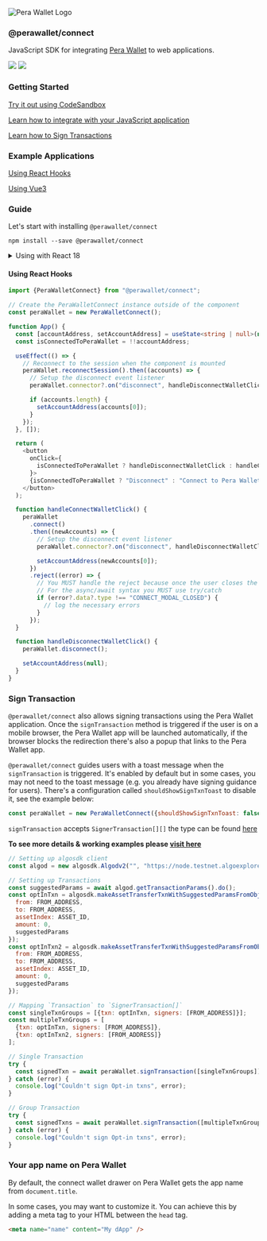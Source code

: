 ![Pera Wallet Logo](https://perawallet.s3.amazonaws.com/images/logo.svg)

### @perawallet/connect

JavaScript SDK for integrating [Pera Wallet](https://perawallet.app) to web applications.

[![](https://img.shields.io/npm/v/@perawallet/connect?style=flat-square)](https://www.npmjs.com/package/@perawallet/connect) [![](https://img.shields.io/bundlephobia/min/@perawallet/connect?style=flat-square)](https://www.npmjs.com/package/@perawallet/connect)

### Getting Started

[Try it out using CodeSandbox](#example-applications)

[Learn how to integrate with your JavaScript application](#guide)

[Learn how to Sign Transactions](#sign-transaction)

### Example Applications

[Using React Hooks](https://codesandbox.io/s/perawallet-connect-react-demo-ib9tqt?file=/src/App.js)

[Using Vue3](https://codesandbox.io/s/perawallet-connect-vue-demo-m8q3sl?file=/src/App.vue)

### Guide

Let's start with installing `@perawallet/connect`

```
npm install --save @perawallet/connect
```

<details>
  <summary>Using with React 18</summary><br/>
  
   When you want to use `@perawallet/connect` library with React 18, you need to make some changes. `react-scripts` stopped polyfilling some of the packages with the `react-scripts@5.x` version. After creating a new app with `npx create-react-app my-app` or in your react application, the following changes should be made.

1. Firstly, install the following packages.

```sh
  npm install buffer
  npm install crypto-browserify
  npm install process
  npm install react-app-rewired
  npm install stream-browserify
```

2. After that you need to override some webpack features. Create the following file in the root directory of the project and copy the following code block into it.

`config-overrides.js`

```jsx
// eslint-disable-next-line @typescript-eslint/no-var-requires
const webpack = require("webpack");

module.exports = function override(config) {
  const fallback = config.resolve.fallback || {};

  Object.assign(fallback, {
    crypto: require.resolve("crypto-browserify"),
    stream: require.resolve("stream-browserify")
  });
  config.resolve.fallback = fallback;
  // ignore warning about source map of perawallet/connect

  config.ignoreWarnings = [/Failed to parse source map/];
  config.plugins = (config.plugins || []).concat([
    new webpack.ProvidePlugin({
      process: "process/browser",
      Buffer: ["buffer", "Buffer"]
    })
  ]);
  return config;
};
```

3. Finally, you need to update the npm scripts.

`{ "start": "react-app-rewired start", "build": "react-app-rewired build" }`

After that, you are good to go! 🎊

</details>

#### Using React Hooks

```typescript
import {PeraWalletConnect} from "@perawallet/connect";

// Create the PeraWalletConnect instance outside of the component
const peraWallet = new PeraWalletConnect();

function App() {
  const [accountAddress, setAccountAddress] = useState<string | null>(null);
  const isConnectedToPeraWallet = !!accountAddress;

  useEffect(() => {
    // Reconnect to the session when the component is mounted
    peraWallet.reconnectSession().then((accounts) => {
      // Setup the disconnect event listener
      peraWallet.connector?.on("disconnect", handleDisconnectWalletClick);

      if (accounts.length) {
        setAccountAddress(accounts[0]);
      }
    });
  }, []);

  return (
    <button
      onClick={
        isConnectedToPeraWallet ? handleDisconnectWalletClick : handleConnectWalletClick
      }>
      {isConnectedToPeraWallet ? "Disconnect" : "Connect to Pera Wallet"}
    </button>
  );

  function handleConnectWalletClick() {
    peraWallet
      .connect()
      .then((newAccounts) => {
        // Setup the disconnect event listener
        peraWallet.connector?.on("disconnect", handleDisconnectWalletClick);

        setAccountAddress(newAccounts[0]);
      })
      .reject((error) => {
        // You MUST handle the reject because once the user closes the modal, peraWallet.connect() promise will be rejected.
        // For the async/await syntax you MUST use try/catch
        if (error?.data?.type !== "CONNECT_MODAL_CLOSED") {
          // log the necessary errors
        }
      });
  }

  function handleDisconnectWalletClick() {
    peraWallet.disconnect();

    setAccountAddress(null);
  }
}
```

### Sign Transaction

`@perawallet/connect` also allows signing transactions using the Pera Wallet application. Once the `signTransaction` method is triggered if the user is on a mobile browser, the Pera Wallet app will be launched automatically, if the browser blocks the redirection there's also a popup that links to the Pera Wallet app.

`@perawallet/connect` guides users with a toast message when the `signTransaction` is triggered. It's enabled by default but in some cases, you may not need to the toast message (e.g. you already have signing guidance for users). There's a configuration called `shouldShowSignTxnToast` to disable it, see the example below:

```js
const peraWallet = new PeraWalletConnect({shouldShowSignTxnToast: false});
```

`signTransaction` accepts `SignerTransaction[][]` the type can be found [here](./src/util/model/peraWalletModels.ts)

**To see more details & working examples please [visit here](https://codesandbox.io/s/txns-demo-pj3nf2)**

```javascript
// Setting up algosdk client
const algod = new algosdk.Algodv2("", "https://node.testnet.algoexplorerapi.io/", 443);

// Setting up Transactions
const suggestedParams = await algod.getTransactionParams().do();
const optInTxn = algosdk.makeAssetTransferTxnWithSuggestedParamsFromObject({
  from: FROM_ADDRESS,
  to: FROM_ADDRESS,
  assetIndex: ASSET_ID,
  amount: 0,
  suggestedParams
});
const optInTxn2 = algosdk.makeAssetTransferTxnWithSuggestedParamsFromObject({
  from: FROM_ADDRESS,
  to: FROM_ADDRESS,
  assetIndex: ASSET_ID,
  amount: 0,
  suggestedParams
});

// Mapping `Transaction` to `SignerTransaction[]`
const singleTxnGroups = [{txn: optInTxn, signers: [FROM_ADDRESS]}];
const multipleTxnGroups = [
  {txn: optInTxn, signers: [FROM_ADDRESS]},
  {txn: optInTxn2, signers: [FROM_ADDRESS]}
];

// Single Transaction
try {
  const signedTxn = await peraWallet.signTransaction([singleTxnGroups]);
} catch (error) {
  console.log("Couldn't sign Opt-in txns", error);
}

// Group Transaction
try {
  const signedTxns = await peraWallet.signTransaction([multipleTxnGroups]);
} catch (error) {
  console.log("Couldn't sign Opt-in txns", error);
}
```

### Your app name on Pera Wallet

By default, the connect wallet drawer on Pera Wallet gets the app name from `document.title`.

In some cases, you may want to customize it. You can achieve this by adding a meta tag to your HTML between the `head` tag.

```html
<meta name="name" content="My dApp" />
```
